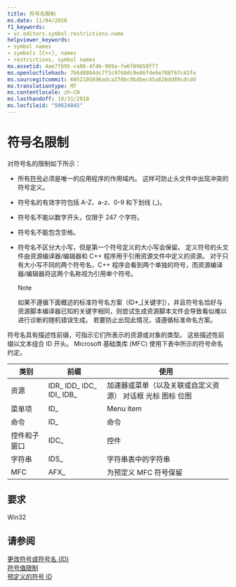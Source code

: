 ```yaml
---
title: 符号名限制
ms.date: 11/04/2016
f1_keywords:
- vc.editors.symbol.restrictions.name
helpviewer_keywords:
- symbol names
- symbols [C++], names
- restrictions, symbol names
ms.assetid: 4ae7f695-ca86-4f4b-989a-fe6f89650ff7
ms.openlocfilehash: 7b6d8804dc7f3c9768dc9e86fde0e708f67c43fe
ms.sourcegitcommit: 6052185696adca270bc9bdbec45a626dd89cdcdd
ms.translationtype: MT
ms.contentlocale: zh-CN
ms.lasthandoff: 10/31/2018
ms.locfileid: "50624845"
---
```

# <a name="symbol-name-restrictions"></a>符号名限制

对符号名的限制如下所示：

- 所有[符号](../windows/symbols-resource-identifiers.md)必须是唯一的应用程序的作用域内。 这样可防止头文件中出现冲突的符号定义。

- 符号名的有效字符包括 A-Z、a-z、0-9 和下划线 (_)。

- 符号名不能以数字开头，仅限于 247 个字符。

- 符号名不能包含空格。

- 符号名不区分大小写，但是第一个符号定义的大小写会保留。 定义符号的头文件由资源编译器/编辑器和 C++ 程序用于引用资源文件中定义的资源。 对于只有大小写不同的两个符号名，C++ 程序会看到两个单独的符号，而资源编译器/编辑器将这两个名称视为引用单个符号。

   > [!NOTE]
   > 如果不遵循下面概述的标准符号名方案（ID*_[关键字]），并且符号名恰好与资源脚本编译器已知的关键字相同，则尝试生成资源脚本文件会导致看似难以进行诊断的随机错误生成。 若要防止出现此情况，请遵循标准命名方案。

符号名具有描述性前缀，可指示它们所表示的资源或对象的类型。 这些描述性前缀以文本组合 ID 开头。 Microsoft 基础类库 (MFC) 使用下表中所示的符号命名约定。

|类别|前缀|使用|
|--------------|------------|---------|
|资源|IDR_ IDD_ IDC_ IDI_ IDB_|加速器或菜单（以及关联或自定义资源） 对话框 光标 图标 位图|
|菜单项|ID_|Menu item|
|命令|ID_|命令|
|控件和子窗口|IDC_|控件|
|字符串|IDS_|字符串表中的字符串|
|MFC|AFX_|为预定义 MFC 符号保留|

## <a name="requirements"></a>要求

Win32

## <a name="see-also"></a>请参阅

[更改符号或符号名 (ID)](../windows/changing-a-symbol-or-symbol-name-id.md)<br/>
[符号值限制](../windows/symbol-value-restrictions.md)<br/>
[预定义的符号 ID](../windows/predefined-symbol-ids.md)